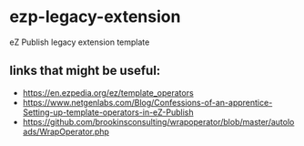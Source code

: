 # ezp-legacy-extension
eZ Publish legacy extension template


## links that might be useful:

- https://en.ezpedia.org/ez/template_operators
- https://www.netgenlabs.com/Blog/Confessions-of-an-apprentice-Setting-up-template-operators-in-eZ-Publish
- https://github.com/brookinsconsulting/wrapoperator/blob/master/autoloads/WrapOperator.php
